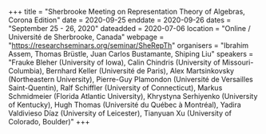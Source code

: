 +++
title = "Sherbrooke Meeting on Representation Theory of Algebras, Corona Edition"
date = 2020-09-25
enddate = 2020-09-26
dates = "September 25 - 26, 2020"
dateadded = 2020-07-06
location = "Online / Université de Sherbrooke, Canada"
webpage = "https://researchseminars.org/seminar/SheRepTh"
organisers = "Ibrahim Assem, Thomas Brüstle, Juan Carlos Bustamante, Shiping Liu"
speakers = "Frauke Bleher (University of Iowa), Calin Chindris (University of Missouri-Columbia), Bernhard Keller (Université de Paris), Alex Martsinkovsky (Northeastern University), Pierre-Guy Plamondon (Université de Versailles Saint-Quentin), Ralf Schiffler (University of Connecticut), Markus Schmidmeier (Florida Atlantic University), Khrystyna Serhiyenko (University of Kentucky), Hugh Thomas (Université du Québec à Montréal), Yadira Valdivieso Díaz (University of Leicester), Tianyuan Xu (University of Colorado, Boulder)"
+++
